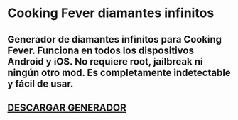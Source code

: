 # Cooking Fever diamantes infinitos
## Generador de diamantes infinitos para Cooking Fever. Funciona en todos los dispositivos Android y iOS. No requiere root, jailbreak ni ningún otro mod. Es completamente indetectable y fácil de usar.

## [DESCARGAR GENERADOR](https://stellardownload.pro/cl/i/g68gjp)


